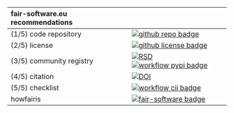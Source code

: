 | fair-software.eu recommendations | |
| :-- | :--  |
| (1/5) code repository              | [![github repo badge](https://img.shields.io/badge/github-repo-000.svg?logo=github&labelColor=gray&color=blue)](https://github.com/DroneML/pycoeus) |
| (2/5) license                      | [![github license badge](https://img.shields.io/github/license/DroneML/pycoeus)](https://github.com/DroneML/pycoeus) |
| (3/5) community registry           | [![RSD](https://img.shields.io/badge/rsd-pycoeus-00a3e3.svg)](https://www.research-software.nl/software/pycoeus) [![workflow pypi badge](https://img.shields.io/pypi/v/pycoeus.svg?colorB=blue)](https://pypi.python.org/project/pycoeus/) |
| (4/5) citation                     | [![DOI](https://zenodo.org/badge/DOI/<replace-with-created-DOI>.svg)](https://doi.org/<replace-with-created-DOI>)|
| (5/5) checklist                    | [![workflow cii badge](https://bestpractices.coreinfrastructure.org/projects/<replace-with-created-project-identifier>/badge)](https://bestpractices.coreinfrastructure.org/projects/<replace-with-created-project-identifier>) |
| howfairis                          | [![fair-software badge](https://img.shields.io/badge/fair--software.eu-%E2%97%8F%20%20%E2%97%8F%20%20%E2%97%8F%20%20%E2%97%8F%20%20%E2%97%8B-yellow)](https://fair-software.eu) |